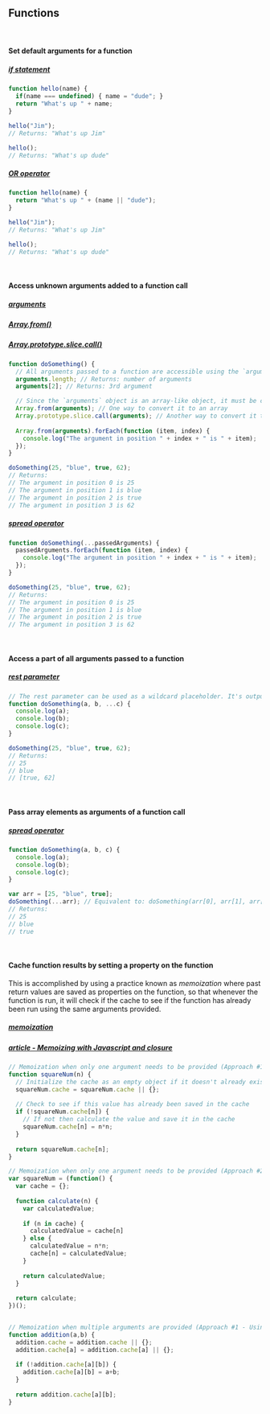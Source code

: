 ## Functions

<br>

#### Set default arguments for a function
##### [if statement](https://developer.mozilla.org/en-US/docs/Web/JavaScript/Reference/Statements/if...else)
```js
function hello(name) {
  if(name === undefined) { name = "dude"; }
  return "What's up " + name;
}

hello("Jim");
// Returns: "What's up Jim"

hello();
// Returns: "What's up dude"
```

##### [OR operator](https://developer.mozilla.org/en-US/docs/Web/JavaScript/Reference/Operators/Logical_Operators#Logical_OR)
```js
function hello(name) {
  return "What's up " + (name || "dude");
}

hello("Jim");
// Returns: "What's up Jim"

hello();
// Returns: "What's up dude"
```

<br>

#### Access unknown arguments added to a function call
##### [arguments](https://developer.mozilla.org/en-US/docs/Web/JavaScript/Reference/Functions/arguments)
##### [Array.from()](https://developer.mozilla.org/en-US/docs/Web/JavaScript/Reference/Global_Objects/Array/from)
##### [Array.prototype.slice.call()](http://stackoverflow.com/a/7057017/83916)
```js
function doSomething() {
  // All arguments passed to a function are accessible using the `arguments` object
  arguments.length; // Returns: number of arguments
  arguments[2]; // Returns: 3rd argument

  // Since the `arguments` object is an array-like object, it must be converted to an array, to be able to perform array methods on it native array methods on it
  Array.from(arguments); // One way to convert it to an array
  Array.prototype.slice.call(arguments); // Another way to convert it to an array
  
  Array.from(arguments).forEach(function (item, index) {
    console.log("The argument in position " + index + " is " + item);
  });
}

doSomething(25, "blue", true, 62);
// Returns:
// The argument in position 0 is 25
// The argument in position 1 is blue
// The argument in position 2 is true
// The argument in position 3 is 62
```

##### [spread operator](https://developer.mozilla.org/en-US/docs/Web/JavaScript/Reference/Operators/Spread_operator)
```js
function doSomething(...passedArguments) {
  passedArguments.forEach(function (item, index) {
    console.log("The argument in position " + index + " is " + item);
  });
}

doSomething(25, "blue", true, 62);
// Returns:
// The argument in position 0 is 25
// The argument in position 1 is blue
// The argument in position 2 is true
// The argument in position 3 is 62
```

<br>

#### Access a part of all arguments passed to a function
##### [rest parameter](https://developer.mozilla.org/en-US/docs/Web/JavaScript/Reference/Functions/rest_parameters)
```js
// The rest parameter can be used as a wildcard placeholder. It's output will be placed inside an array.
function doSomething(a, b, ...c) {
  console.log(a);
  console.log(b);
  console.log(c);
}

doSomething(25, "blue", true, 62);
// Returns:
// 25
// blue
// [true, 62]
```

<br>

#### Pass array elements as arguments of a function call
##### [spread operator](https://developer.mozilla.org/en-US/docs/Web/JavaScript/Reference/Operators/Spread_operator)
```js
function doSomething(a, b, c) {
  console.log(a);
  console.log(b);
  console.log(c);
}

var arr = [25, "blue", true];
doSomething(...arr); // Equivalent to: doSomething(arr[0], arr[1], arr[2]);
// Returns:
// 25
// blue
// true
```

<br>

#### Cache function results by setting a property on the function
This is accomplished by using a practice known as *memoization* where past return values are saved as properties on the function, so that whenever the function is run, it will check if the cache to see if the function has already been run using the same arguments provided.
##### [memoization](https://www.sitepoint.com/implementing-memoization-in-javascript/)
##### [article - Memoizing with Javascript and closure](https://webcloud.info/blog/2014/05/07/memoizing-with-javascript-and-closure-experiment/)
```js
// Memoization when only one argument needs to be provided (Approach #1 - Using a function property)
function squareNum(n) {
  // Initialize the cache as an empty object if it doesn't already exist
  squareNum.cache = squareNum.cache || {};
  
  // Check to see if this value has already been saved in the cache
  if (!squareNum.cache[n]) {
    // If not then calculate the value and save it in the cache
    squareNum.cache[n] = n*n;
  }
  
  return squareNum.cache[n];
}

// Memoization when only one argument needs to be provided (Approach #2 - Using function closure)
var squareNum = (function() {
  var cache = {};
  
  function calculate(n) {
    var calculatedValue;
  
    if (n in cache) {
      calculatedValue = cache[n]
    } else {
      calculatedValue = n*n;
      cache[n] = calculatedValue;
    }
    
    return calculatedValue;
  }
  
  return calculate;
})();


// Memoization when multiple arguments are provided (Approach #1 - Using a function property)
function addition(a,b) {
  addition.cache = addition.cache || {};
  addition.cache[a] = addition.cache[a] || {};
  
  if (!addition.cache[a][b]) {
    addition.cache[a][b] = a+b;
  }
  
  return addition.cache[a][b];
}
```



